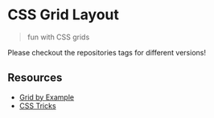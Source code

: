 # CSS Grid Layout

> fun with CSS grids

Please checkout the repositories tags for different versions!

## Resources

- [Grid by Example](http://gridbyexample.com/)
- [CSS Tricks](https://css-tricks.com/snippets/css/complete-guide-grid/)
